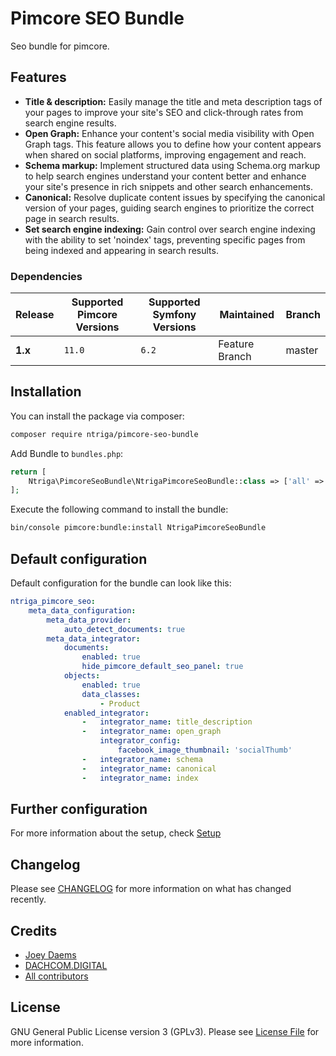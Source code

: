 # Pimcore SEO Bundle

Seo bundle for pimcore.

## Features

- **Title & description:**  Easily manage the title and meta description tags of your pages to improve your site's SEO and click-through rates from search engine results.
- **Open Graph:** Enhance your content's social media visibility with Open Graph tags. This feature allows you to define how your content appears when shared on social platforms, improving engagement and reach.
- **Schema markup:** Implement structured data using Schema.org markup to help search engines understand your content better and enhance your site's presence in rich snippets and other search enhancements.
- **Canonical:** Resolve duplicate content issues by specifying the canonical version of your pages, guiding search engines to prioritize the correct page in search results.
- **Set search engine indexing:** Gain control over search engine indexing with the ability to set 'noindex' tags, preventing specific pages from being indexed and appearing in search results.

### Dependencies

| Release | Supported Pimcore Versions | Supported Symfony Versions | Maintained     | Branch |
|---------|----------------------------|----------------------------|----------------|--------|
| **1.x** | `11.0`                     | `6.2`                      | Feature Branch | master |

## Installation

You can install the package via composer:

```bash
composer require ntriga/pimcore-seo-bundle
```

Add Bundle to `bundles.php`:

```php
return [
    Ntriga\PimcoreSeoBundle\NtrigaPimcoreSeoBundle::class => ['all' => true],
];
```

Execute the following command to install the bundle:

```bash
bin/console pimcore:bundle:install NtrigaPimcoreSeoBundle
```

## Default configuration
Default configuration for the bundle can look like this:

```yaml
ntriga_pimcore_seo:
    meta_data_configuration:
        meta_data_provider:
            auto_detect_documents: true
        meta_data_integrator:
            documents:
                enabled: true
                hide_pimcore_default_seo_panel: true
            objects:
                enabled: true
                data_classes:
                    - Product
            enabled_integrator:
                -   integrator_name: title_description
                -   integrator_name: open_graph
                    integrator_config:
                        facebook_image_thumbnail: 'socialThumb'
                -   integrator_name: schema
                -   integrator_name: canonical
                -   integrator_name: index
```

## Further configuration
For more information about the setup, check [Setup](./docs/00_Setup.md)


## Changelog
Please see [CHANGELOG](CHANGELOG.md) for more information on what has changed recently.

## Credits
- [Joey Daems](https://github.com/JoeyNtriga)
- [DACHCOM.DIGITAL](https://github.com/dachcom-digital)
- [All contributors](../../contributors)

## License
GNU General Public License version 3 (GPLv3). Please see [License File](./LICENSE.md) for more information.

